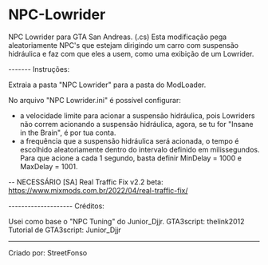 # NPC-Lowrider
NPC Lowrider para GTA San Andreas. (.cs)
Esta modificação pega aleatoriamente NPC's que estejam dirigindo um carro com suspensão hidráulica e faz com que eles a usem, como uma exibição de um Lowrider.

------- Instruções:

Extraia a pasta "NPC Lowrider" para a pasta do ModLoader.

No arquivo "NPC Lowrider.ini" é possível configurar:
- a velocidade limite para acionar a suspensão hidráulica, pois Lowriders não correm acionando a suspensão hidráulica, agora, se tu for "Insane in the Brain", é por tua conta.
- a frequência que a suspensão hidráulica será acionada, o tempo é escolhido aleatoriamente dentro do intervalo definido em milissegundos. Para que acione a cada 1 segundo, basta definir MinDelay = 1000 e MaxDelay = 1001.

-- NECESSÁRIO [SA] Real Traffic Fix v2.2 beta: https://www.mixmods.com.br/2022/04/real-traffic-fix/

-------------------- Créditos:

Usei como base o "NPC Tuning" do Junior_Djjr.
GTA3script: thelink2012
Tutorial de GTA3script: Junior_Djjr

--------------------

Criado por: StreetFonso
